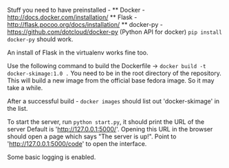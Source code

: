 Stuff you need to have preinstalled -
** Docker - http://docs.docker.com/installation/
** Flask - http://flask.pocoo.org/docs/installation/
** docker-py - https://github.com/dotcloud/docker-py (Python API for docker)
   `pip install docker-py` should work.

An install of Flask in the virtualenv works fine too.

Use the following command to build the Dockerfile -> `docker build -t docker-skimage:1.0 .`
You need to be in the root directory of the repository. This will build a new image from the official base fedora image.
So it may take a while.

After a successful build - `docker images` should list out 'docker-skimage' in the list. 

To start the server, run `python start.py`, it should print the URL of the server
Default is 'http://127.0.0.1:5000/'.
Opening this URL in the browser should open a page which says "The server is up!".
Point to 'http://127.0.0.1:5000/code' to open the interface.

Some basic logging is enabled.

